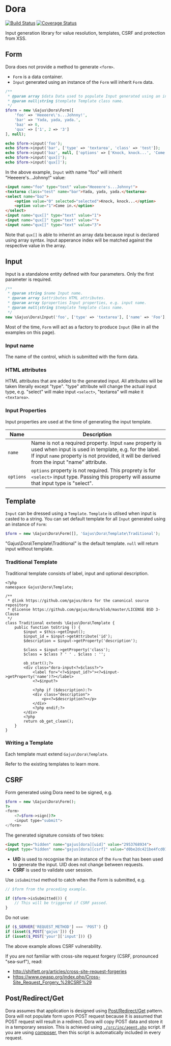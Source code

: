 # Dora

[![Build Status](https://travis-ci.org/gajus/dora.png?branch=master)](https://travis-ci.org/gajus/dora)
[![Coverage Status](https://coveralls.io/repos/gajus/dora/badge.png)](https://coveralls.io/r/gajus/dora)

Input generation library for value resolution, templates, CSRF and protection from XSS.

## Form

Dora does not provide a method to generate `<form>`.

* `Form` is a data container.
* `Input` generated using an instance of the `Form` will inherit `Form` data.

```php
/**
 * @param array $data Data used to populate Input generated using an instance of this Form.
 * @param null|string $template Template class name.
 */
$form = new \Gajus\Dora\Form([
    'foo' => 'Heeeere\'s...Johnny!',
    'bar' => 'Yada, yada, yada.',
    'baz' => 0,
    'qux' => ['1', 2 => '3']
], null);

echo $form->input('foo');
echo $form->input('bar', ['type' => 'textarea', 'class' => 'test']);
echo $form->input('baz', null, ['options' => ['Knock, knock...', 'Come in.']]);
echo $form->input('qux[]');
echo $form->input('qux[]');
```

In the above example, `Input` with name "foo" will inherit "Heeeere's...Johnny!" value:

```html
<input name="foo" type="text" value="Heeeere's...Johnny!">
<textarea class="test" name="bar">Yada, yada, yada.</textarea>
<select name="baz">
    <option value="0" selected="selected">Knock, knock...</option>
    <option value="1">Come in.</option>
</select>
<input name="qux[]" type="text" value="1">
<input name="qux[]" type="text" value="">
<input name="qux[]" type="text" value="3">
```

Note that `qux[]` is able to inherint an array data because input is declared using array syntax. Input apperance index will be matched against the respective value in the array.

## Input

Input is a standalone entity defined with four parameters. Only the first parameter is required.

```php
/**
 * @param string $name Input name.
 * @param array $attributes HTML attributes.
 * @param array $properties Input properties, e.g. input name.
 * @param null|string $template Template class name.
 */
new \Gajus\Dora\Input('foo', ['type' => 'textarea'], ['name' => 'Foo'], null);
```

Most of the time, `Form` will act as a factory to produce `Input` (like in all the examples on this page).

### Input name

The name of the control, which is submitted with the form data.

### HTML attributes

HTML attributes that are added to the generated input. All attributes will be taken literally except "type". "type" attribute will change the actual input type, e.g. "select" will make input `<select>`, "textarea" will make it `<textarea>`.

### Input Properties

Input properties are used at the time of generating the input template.

|Name|Description|
|---|---|
|`name`|Name is not a required property. Input `name` property is used when input is used in template, e.g. for the label. If input `name` property is not provided, it will be derived from the input "name" attribute.|
|`options`|`options` property is not required. This proprety is for `<select>` input type. Passing this property will assume that input type is "select".|

## Template

`Input` can be dressed using a `Template`. `Template` is utilsed when input is casted to a string. You can set default template for all `Input` generated using an instance of `Form`:

```php
$form = new \Gajus\Dora\Form([], 'Gajus\Dora\Template\Traditional');
```

"Gajus\Dora\Template\Traditional" is the default template. `null` will return input without template.

### Traditional Template

Traditional template consists of label, input and optional description.

```html+php
<?php
namespace Gajus\Dora\Template;

/**
 * @link https://github.com/gajus/dora for the canonical source repository
 * @license https://github.com/gajus/dora/blob/master/LICENSE BSD 3-Clause
 */
class Traditional extends \Gajus\Dora\Template {
    public function toString () {
        $input = $this->getInput();
        $input_id = $input->getAttribute('id');
        $description = $input->getProperty('description');

        $class = $input->getProperty('class');
        $class = $class ? ' ' . $class : '';

        ob_start();?>
        <div class="dora-input<?=$class?>">
            <label for="<?=$input_id?>"><?=$input->getProperty('name')?></label>
            <?=$input?>
            
            <?php if ($description):?>
            <div class="description">
                <p><?=$description?></p>
            </div>
            <?php endif;?>
        </div>
        <?php
        return ob_get_clean();
    }
}
```

### Writing a Template

Each template must extend `Gajus\Dora\Template`.

Refer to the existing templates to learn more.

## CSRF

Form generated using Dora need to be signed, e.g.

```php
$form = new \Gajus\Dora\Form();
?>
<form>
    <?=$form->sign()?>
    <input type="submit">
</form>
```

The generated signature consists of two tokes:

```html
<input type="hidden" name="gajus[dora][uid]" value="2953768934">
<input type="hidden" name="gajus[dora][csrf]" value="d0be2dc421be4fcd0172e5afceea3970e2f3d940">
```

* **UID** is used to recognise the an instance of the `Form` that has been used to generate the input. UID does not change between requests.
* **CSRF** is used to validate user session.

Use `isSubmitted` method to catch when the Form is submitted, e.g.

```php
// $form from the preceding example.

if ($form->isSubmitted()) {
    // This will be triggered if CSRF passed.
}
```

Do not use:

```php
if ($_SERVER['REQUEST_METHOD'] === 'POST') {}
if (isset($_POST['gajus'])) {}
if (isset($_POST['your']['input'])) {}
```

The above example allows CSRF vulnerability.

If you are not familiar with cross-site request forgery (CSRF, pronounced "sea-surf"), read:

* http://shiflett.org/articles/cross-site-request-forgeries
* https://www.owasp.org/index.php/Cross-Site_Request_Forgery_%28CSRF%29

## Post/Redirect/Get

Dora assumes that application is designed using [Post/Redirect/Get](http://en.wikipedia.org/wiki/Post/Redirect/Get) pattern. Dora will not populate form upon POST request because it is assumed that POST request will result in a redirect. Dora will copy POST data and store it in a temporary session. This is achieved using [`./src/inc/agent.php`](src/inc/agent.php) script. If you are using [composer](https://getcomposer.org/), then this script is automatically included in every request.
